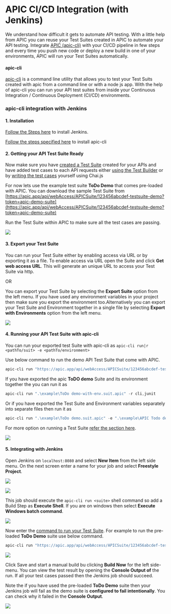 # APIC CI/CD Integration \(with Jenkins\)

We understand how difficult it gets to automate API testing. With a little help from APIC you can reuse your Test Suites created in APIC to automate your API testing. Integrate [APIC \(apic-cli\)](https://github.com/apic-apps/apic-cli) with your CI/CD pipeline in few steps and every time you push new code or deploy a new build in one of your environments, APIC will run your Test Suites automatically.

#### apic-cli

[apic-cli](https://www.npmjs.com/package/apic-cli) is a command line utility that allows you to test your Test Suits created with apic from a command line or with a node js app. With the help of apic-cli you can run your API test suites from inside your Continuous Integration / Continuous Deployment \(CI/CD\) environments.

### apic-cli integration with Jenkins

#### 1. Installation

[Follow the Steps here](https://jenkins.io/doc/book/installing/) to install Jenkins.

[Follow the steps specified here](apic-command-line-interface-apic-cli.md) to install apic-cli

#### 2. Getting your API Test Suite Ready

Now make sure you have [created a Test Suite](tester/creating-test-suits.md) created for your APIs and have added test cases to each API requests either [using the Test Builder](tester/using-test-builder.md) or by [writing the test cases](tester/writing-test-cases.md) yourself using Chai.js

For now lets use the example test suite **ToDo Demo** that comes pre-loaded with APIC. You can download the sample Test Suite from [https://apic.app/api/webAccess/APICSuite/123456abcdef-testsuite-demo?token=apic-demo-suite](https://apic.app/api/webAccess/APICSuite/123456abcdef-testsuite-demo?token=apic-demo-suite)

Run the Test Suite within APIC to make sure all the test cases are passing.

![](.gitbook/assets/api-suite-full.PNG)

#### 3. Export your Test Suite

You can run your Test Suite either by enabling access via URL or by exporting it as a file. To enable access via URL open the Suite and click **Get web access URL**. This will generate an unique URL to access your Test Suite via http. 

OR

You can export your Test Suite by selecting the **Export Suite** option from the left menu. If you have used any environment variables in your project then make sure you export the environment too.Alternatively you can export your Test Suite and Environment together in a single file by selecting **Export with Environments** option from the left menu.

![](.gitbook/assets/image.png)

#### 4. Running your API Test Suite with apic-cli

You can run your exported test Suite with apic-cli as `apic-cli run|r <pathTo/suit> -e <pathTo/environment>`

Use below command to run the demo API Test Suite that come with APIC.

```javascript
apic-cli run "https://apic.app/api/webAccess/APICSuite/123456abcdef-testsuite-demo?token=apic-demo-suite" 
```

If you have exported the apic **ToDO demo** Suite and its environment together the you can run it as 

```javascript
apic-cli run ".\example\ToDo demo-with-env.suit.apic" -r cli,junit
```

Or if you have exported the Test Suite and Environment variables separately into separate files then run it as 

```javascript
apic-cli run ".\example\ToDo demo.suit.apic" -e ".\example\APIC Todo demo-env.env.apic" -r cli,junit -d
```

For more option on running a Test Suite [refer the section here](apic-command-line-interface-apic-cli.md).

![](.gitbook/assets/cli-run-cmd.jpg)

#### 5. Integrating with Jenkins

Open Jenkins on `localhost:8080` and select **New Item** from the left side menu. On the next screen enter a name for your job and select **Freestyle Project**.

![](.gitbook/assets/jenkins-new.jpg)

![](.gitbook/assets/jenkins-new-job.jpg)

This job should execute the `apic-cli run <suite>` shell command so add a Build Step as **Execute Shell**. If you are on windows then select **Execute Windows batch command**.

![](.gitbook/assets/jenkins-add-step.jpg)

Now enter the [command to run your Test Suite](apic-command-line-interface-apic-cli.md). For example to  run the pre-loaded **ToDo Demo** suite use below command.

```javascript
apic-cli run "https://apic.app/api/webAccess/APICSuite/123456abcdef-testsuite-demo?token=apic-demo-suite" 
```

![](.gitbook/assets/image%20%281%29.png)

Click Save and start a manual build bu clicking **Build Now** for the left side-menu. You can view the test result by opening the  **Console Output of** the run. If all your test cases passed then the Jenkins job should succeed.

Note the if you have used the pre-loaded **ToDo Demo** suite then your Jenkins job will fail as the demo suite is **configured to fail intentionally**. You can check why it failed in the **Console Output**.

![](.gitbook/assets/jenkins-console.jpg)



